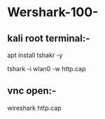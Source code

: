 # Wershark-100-

## kali root terminal:-

apt install tshakr -y

tshark -i wlan0 -w http.cap

## vnc open:-

wireshark http.cap
